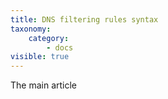 ```yaml
---
title: DNS filtering rules syntax
taxonomy:
    category:
        - docs
visible: true
---
```


The main article